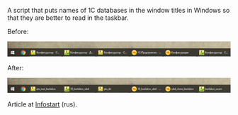 A script that puts names of 1C databases in the window titles in Windows so that they are better to read in the taskbar.

Before:

![Было](https://github.com/a-burlakov/1C-bases-in-taskbar/raw/main/pics/before.png)

After:

![Стало](https://github.com/a-burlakov/1C-bases-in-taskbar/raw/main/pics/after.png)


Article at [Infostart](https://infostart.ru/1c/articles/1714965/) (rus).
